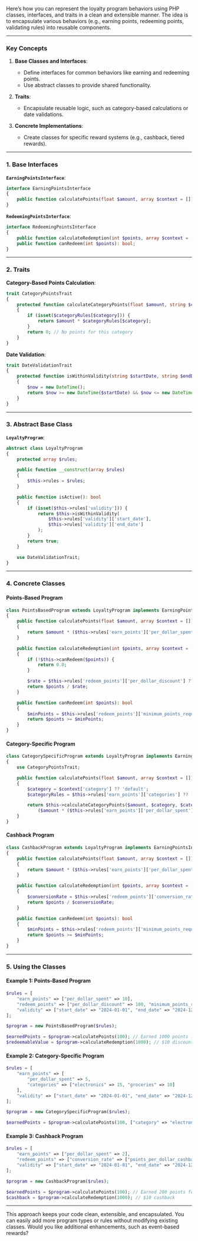 Here’s how you can represent the loyalty program behaviors using PHP classes, interfaces, and traits in a clean and extensible manner. The idea is to encapsulate various behaviors (e.g., earning points, redeeming points, validating rules) into reusable components.

---

### **Key Concepts**

1. **Base Classes and Interfaces**:
    - Define interfaces for common behaviors like earning and redeeming points.
    - Use abstract classes to provide shared functionality.

2. **Traits**:
    - Encapsulate reusable logic, such as category-based calculations or date validations.

3. **Concrete Implementations**:
    - Create classes for specific reward systems (e.g., cashback, tiered rewards).

---

### **1. Base Interfaces**

**`EarningPointsInterface`**:
```php
interface EarningPointsInterface
{
    public function calculatePoints(float $amount, array $context = []): int;
}
```

**`RedeemingPointsInterface`**:
```php
interface RedeemingPointsInterface
{
    public function calculateRedemption(int $points, array $context = []): float;
    public function canRedeem(int $points): bool;
}
```

---

### **2. Traits**

**Category-Based Points Calculation**:
```php
trait CategoryPointsTrait
{
    protected function calculateCategoryPoints(float $amount, string $category, array $categoryRules): int
    {
        if (isset($categoryRules[$category])) {
            return $amount * $categoryRules[$category];
        }
        return 0; // No points for this category
    }
}
```

**Date Validation**:
```php
trait DateValidationTrait
{
    protected function isWithinValidity(string $startDate, string $endDate): bool
    {
        $now = new DateTime();
        return $now >= new DateTime($startDate) && $now <= new DateTime($endDate);
    }
}
```

---

### **3. Abstract Base Class**

**`LoyaltyProgram`**:
```php
abstract class LoyaltyProgram
{
    protected array $rules;

    public function __construct(array $rules)
    {
        $this->rules = $rules;
    }

    public function isActive(): bool
    {
        if (isset($this->rules['validity'])) {
            return $this->isWithinValidity(
                $this->rules['validity']['start_date'],
                $this->rules['validity']['end_date']
            );
        }
        return true;
    }

    use DateValidationTrait;
}
```

---

### **4. Concrete Classes**

#### **Points-Based Program**
```php
class PointsBasedProgram extends LoyaltyProgram implements EarningPointsInterface, RedeemingPointsInterface
{
    public function calculatePoints(float $amount, array $context = []): int
    {
        return $amount * ($this->rules['earn_points']['per_dollar_spent'] ?? 0);
    }

    public function calculateRedemption(int $points, array $context = []): float
    {
        if (!$this->canRedeem($points)) {
            return 0.0;
        }

        $rate = $this->rules['redeem_points']['per_dollar_discount'] ?? 100;
        return $points / $rate;
    }

    public function canRedeem(int $points): bool
    {
        $minPoints = $this->rules['redeem_points']['minimum_points_required'] ?? 0;
        return $points >= $minPoints;
    }
}
```

#### **Category-Specific Program**
```php
class CategorySpecificProgram extends LoyaltyProgram implements EarningPointsInterface
{
    use CategoryPointsTrait;

    public function calculatePoints(float $amount, array $context = []): int
    {
        $category = $context['category'] ?? 'default';
        $categoryRules = $this->rules['earn_points']['categories'] ?? [];

        return $this->calculateCategoryPoints($amount, $category, $categoryRules) +
            ($amount * ($this->rules['earn_points']['per_dollar_spent'] ?? 0));
    }
}
```

#### **Cashback Program**
```php
class CashbackProgram extends LoyaltyProgram implements EarningPointsInterface, RedeemingPointsInterface
{
    public function calculatePoints(float $amount, array $context = []): int
    {
        return $amount * ($this->rules['earn_points']['per_dollar_spent'] ?? 0);
    }

    public function calculateRedemption(int $points, array $context = []): float
    {
        $conversionRate = $this->rules['redeem_points']['conversion_rate']['points_per_dollar_cashback'] ?? 100;
        return $points / $conversionRate;
    }

    public function canRedeem(int $points): bool
    {
        $minPoints = $this->rules['redeem_points']['minimum_points_required'] ?? 0;
        return $points >= $minPoints;
    }
}
```

---

### **5. Using the Classes**

#### **Example 1: Points-Based Program**
```php
$rules = [
    "earn_points" => ["per_dollar_spent" => 10],
    "redeem_points" => ["per_dollar_discount" => 100, "minimum_points_required" => 500],
    "validity" => ["start_date" => "2024-01-01", "end_date" => "2024-12-31"]
];

$program = new PointsBasedProgram($rules);

$earnedPoints = $program->calculatePoints(100); // Earned 1000 points for $100
$redeemableValue = $program->calculateRedemption(1000); // $10 discount
```

#### **Example 2: Category-Specific Program**
```php
$rules = [
    "earn_points" => [
        "per_dollar_spent" => 5,
        "categories" => ["electronics" => 15, "groceries" => 10]
    ],
    "validity" => ["start_date" => "2024-01-01", "end_date" => "2024-12-31"]
];

$program = new CategorySpecificProgram($rules);

$earnedPoints = $program->calculatePoints(100, ["category" => "electronics"]); // 1500 points for electronics
```

#### **Example 3: Cashback Program**
```php
$rules = [
    "earn_points" => ["per_dollar_spent" => 2],
    "redeem_points" => ["conversion_rate" => ["points_per_dollar_cashback" => 100], "minimum_points_required" => 1000],
    "validity" => ["start_date" => "2024-01-01", "end_date" => "2024-12-31"]
];

$program = new CashbackProgram($rules);

$earnedPoints = $program->calculatePoints(100); // Earned 200 points for $100
$cashback = $program->calculateRedemption(1000); // $10 cashback
```

---

This approach keeps your code clean, extensible, and encapsulated. You can easily add more program types or rules without modifying existing classes. Would you like additional enhancements, such as event-based rewards?

